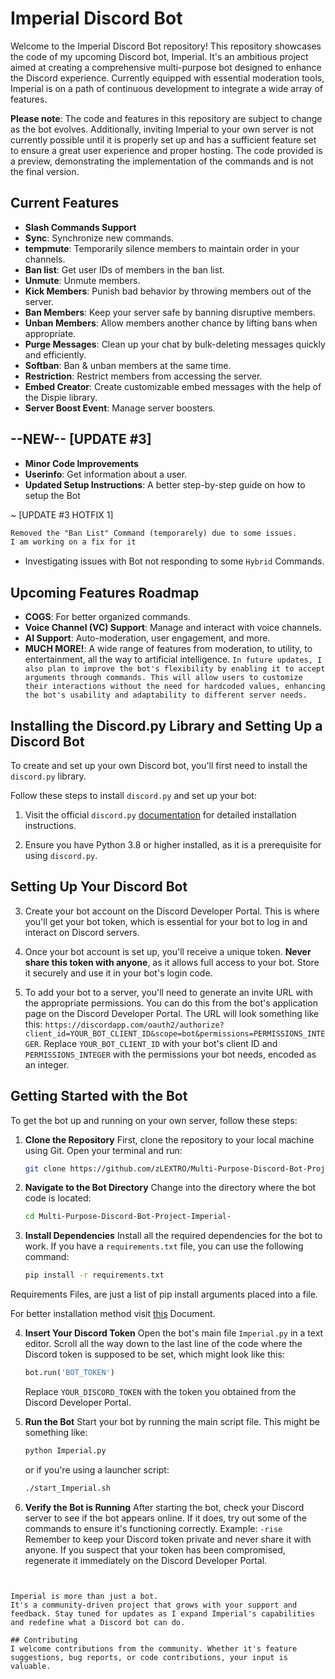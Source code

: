 # Imperial Discord Bot

Welcome to the Imperial Discord Bot repository! This repository showcases the code of my upcoming Discord bot, Imperial. It's an ambitious project aimed at creating a comprehensive multi-purpose bot designed to enhance the Discord experience. Currently equipped with essential moderation tools, Imperial is on a path of continuous development to integrate a wide array of features.

**Please note**: The code and features in this repository are subject to change as the bot evolves. Additionally, inviting Imperial to your own server is not currently possible until it is properly set up and has a sufficient feature set to ensure a great user experience and proper hosting. The code provided is a preview, demonstrating the implementation of the commands and is not the final version.

## Current Features
- **Slash Commands Support**
- **Sync**: Synchronize new commands.
- **tempmute**: Temporarily silence members to maintain order in your channels.
- **Ban list**: Get user IDs of members in the ban list.
- **Unmute**: Unmute members.
- **Kick Members**: Punish bad behavior by throwing members out of the server.
- **Ban Members**: Keep your server safe by banning disruptive members.
- **Unban Members**: Allow members another chance by lifting bans when appropriate.
- **Purge Messages**: Clean up your chat by bulk-deleting messages quickly and efficiently.
- **Softban**: Ban & unban members at the same time.
- **Restriction**: Restrict members from accessing the server.
- **Embed Creator**: Create customizable embed messages with the help of the Dispie library.
- **Server Boost Event**: Manage server boosters.

## --NEW-- [UPDATE #3]
- **Minor Code Improvements**
- **Userinfo**: Get information about a user.
- **Updated Setup Instructions**: A better step-by-step guide on how to setup the Bot

~ [UPDATE #3 HOTFIX 1]
```markdown
Removed the "Ban List" Command (temporarely) due to some issues.
I am working on a fix for it
```
- Investigating issues with Bot not responding to some `Hybrid` Commands.

## Upcoming Features Roadmap
- **COGS**: For better organized commands.
- **Voice Channel (VC) Support**: Manage and interact with voice channels.
- **AI Support**: Auto-moderation, user engagement, and more.
- **MUCH MORE!**: A wide range of features from moderation, to utility, to entertainment, all the way to artificial intelligence.
```In future updates, I also plan to improve the bot's flexibility by enabling it to accept arguments through commands. This will allow users to customize their interactions without the need for hardcoded values, enhancing the bot's usability and adaptability to different server needs.```

## Installing the Discord.py Library and Setting Up a Discord Bot

To create and set up your own Discord bot, you'll first need to install the `discord.py` library.

Follow these steps to install `discord.py` and set up your bot:

1. Visit the official `discord.py` [documentation](https://discordpy.readthedocs.io/en/stable/intro.html) for detailed installation instructions.

2. Ensure you have Python 3.8 or higher installed, as it is a prerequisite for using `discord.py`.

## Setting Up Your Discord Bot

3. Create your bot account on the Discord Developer Portal. This is where you'll get your bot token, which is essential for your bot to log in and interact on Discord servers.

4. Once your bot account is set up, you'll receive a unique token. **Never share this token with anyone**, as it allows full access to your bot. Store it securely and use it in your bot's login code.

5. To add your bot to a server, you'll need to generate an invite URL with the appropriate permissions. You can do this from the bot's application page on the Discord Developer Portal. The URL will look something like this: `https://discordapp.com/oauth2/authorize?client_id=YOUR_BOT_CLIENT_ID&scope=bot&permissions=PERMISSIONS_INTEGER`. Replace `YOUR_BOT_CLIENT_ID` with your bot's client ID and `PERMISSIONS_INTEGER` with the permissions your bot needs, encoded as an integer.



## Getting Started with the Bot

To get the bot up and running on your own server, follow these steps:

1. **Clone the Repository**
   First, clone the repository to your local machine using Git. Open your terminal and run:
   ```bash
   git clone https://github.com/zLEXTRO/Multi-Purpose-Discord-Bot-Project-Imperial-.git
   ```

2. **Navigate to the Bot Directory**
   Change into the directory where the bot code is located:
   ```bash
   cd Multi-Purpose-Discord-Bot-Project-Imperial-
   ```

3. **Install Dependencies**
   Install all the required dependencies for the bot to work. If you have a `requirements.txt` file, you can use the following command:
   ```bash
   pip install -r requirements.txt
   ```
Requirements Files, are just a list of pip install arguments placed into a file. 

For better installation method visit [this](https://docs.discloudbot.com/v/en/suport/languages/python/requirements.txt) Document.

4. **Insert Your Discord Token**
   Open the bot's main file `Imperial.py` in a text editor. Scroll all the way down to the last line of the code where the Discord token is supposed to be set, which might look like this:
   ```python
   bot.run('BOT_TOKEN')
   ```
   Replace `YOUR_DISCORD_TOKEN` with the token you obtained from the Discord Developer Portal.

5. **Run the Bot**
   Start your bot by running the main script file. This might be something like:
   ```bash
   python Imperial.py
   ```
   or if you're using a launcher script:
   ```bash
   ./start_Imperial.sh
   ```

6. **Verify the Bot is Running**
   After starting the bot, check your Discord server to see if the bot appears online. If it does, try out some of the commands to ensure it's functioning correctly.
Example: `-rise`
Remember to keep your Discord token private and never share it with anyone. If you suspect that your token has been compromised, regenerate it immediately on the Discord Developer Portal.
```


Imperial is more than just a bot.
It's a community-driven project that grows with your support and feedback. Stay tuned for updates as I expand Imperial's capabilities and redefine what a Discord bot can do.

## Contributing
I welcome contributions from the community. Whether it's feature suggestions, bug reports, or code contributions, your input is valuable.
